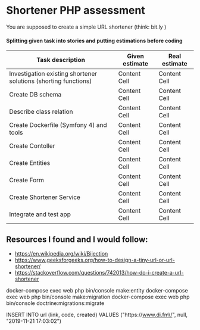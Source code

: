 # Shortener PHP assessment
You are supposed to create a simple URL shortener (think: bit.ly )

#### Splitting given task into stories and putting estimations before coding
| Task description  | Given estimate | Real estimate |
| ------------- | ------------- | ------------- |
| Investigation existing shortener solutions (shorting functions)  | Content Cell  | Content Cell  |
| Create DB schema  | Content Cell  | Content Cell  |
| Describe class relation  | Content Cell  | Content Cell  |
| Create Dockerfile (Symfony 4) and tools | Content Cell  | Content Cell  |
| Create Contoller  | Content Cell  | Content Cell  |
| Create Entities  | Content Cell  | Content Cell  |
| Create Form  | Content Cell  | Content Cell  |
| Create Shortener Service  | Content Cell  | Content Cell  |
| Integrate and test app  | Content Cell  | Content Cell  |

## Resources I found and I would follow:
- https://en.wikipedia.org/wiki/Bijection
- https://www.geeksforgeeks.org/how-to-design-a-tiny-url-or-url-shortener/
- https://stackoverflow.com/questions/742013/how-do-i-create-a-url-shortener




docker-compose exec web php bin/console make:entity
docker-compose exec web php bin/console make:migration
docker-compose exec web php bin/console doctrine:migrations:migrate

INSERT INTO url (link, code, created) VALUES ("https:\/\/www.di.fm\/", null, "2019-11-21 17:03:02")